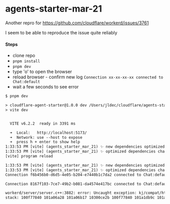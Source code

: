 # agents-starter-mar-21

Another repro for https://github.com/cloudflare/workerd/issues/3761

I seem to be able to reproduce the issue quite reliably

#### Steps
- clone repo
- `pnpm install`
- `pnpm dev`
- type 'o' to open the browser
- reload browser - confirm new log `Connection xx-xx-xx-xx connected to Chat:default`
- wait a few seconds to see error

```txt
$ pnpm dev

> cloudflare-agent-starter@1.0.0 dev /Users/jldec/cloudflare/agents-starter-mar-21
> vite dev


  VITE v6.2.2  ready in 3391 ms

  ➜  Local:   http://localhost:5173/
  ➜  Network: use --host to expose
  ➜  press h + enter to show help
1:33:53 PM [vite] (agents_starter_mar_21) ✨ new dependencies optimized: @cloudflare/unenv-preset/runtime/node/process/index, unenv/runtime/polyfill/performance, @cloudflare/unenv-preset/runtime/node/console/index, @cloudflare/unenv-preset/runtime/node/async_hooks/index
1:33:53 PM [vite] (agents_starter_mar_21) ✨ optimized dependencies changed. reloading
[vite] program reload

1:33:53 PM [vite] (agents_starter_mar_21) ✨ new dependencies optimized: unenv/runtime/node/tty/index
1:33:53 PM [vite] (agents_starter_mar_21) ✨ optimized dependencies changed. reloading
Connection f6b456b0-d6d5-4e05-b204-e7440b1c7da2 connected to Chat:default

Connection 8167f103-7ce7-49b2-b081-da4574e417bc connected to Chat:default

workerd/server/server.c++:3882: error: Uncaught exception: kj/compat/http.c++:4098: disconnected: worker_do_not_log; Request failed due to internal error
stack: 100f77840 101a06a28 101a06b17 10300ce2b 100f77840 101a1db9c 101a06a28 101a06b17 10300ce2b 100f77840 101a1db9c 101a06a28 101a06b17 10300ce2b 100f77840 101a1db9c 101a06a28 101a06b17 10300ce2b 100f77840 101a1db9c 1012af25f 1010eaa24 100f84478 100f84e6c 1009ea277 101a2b6e3 101a2c6f3 101a2d127 1019ffed8

```